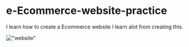 # e-Ecommerce-website-practice

I learn how to create a Ecommerce website I learn alot from  creating this.

!["website"](image/pic.png)